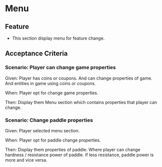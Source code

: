 # Menu

## Feature

- This section display menu for feature change.

## Acceptance Criteria

### Scenario: Player can change game properties

  Given: Player has coins or coupons.
  And can change properties of game.
  And entities in game using coins or coupons.

  When: Player opt for change game properties.

  Then: Display them Menu section which contains properties that player can change.
 
### Scenario: Change paddle properties

Given: Player selected menu section.

When: Player opt for paddle change properties.

Then: Display them properties of paddle.
Where player can change hardness / resistance power of paddle.
If less resistance, paddle power is more and vice versa.

